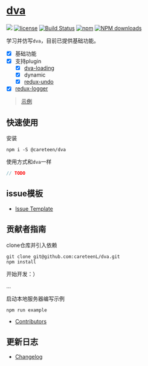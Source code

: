 # [dva](https://github.com/careteenL/dva)
[![](https://img.shields.io/badge/Powered%20by-dva-brightgreen.svg)](https://github.com/careteenL/dva)
[![license](https://img.shields.io/badge/license-MIT-blue.svg)](https://github.com/careteenL/dva/blob/master/LICENSE)
[![Build Status](https://travis-ci.org/careteenL/dva.svg?branch=master)](https://travis-ci.org/careteenL/dva)
[![npm](https://img.shields.io/badge/npm-0.1.0-orange.svg)](https://www.npmjs.com/package/@careteen/dva)
[![NPM downloads](http://img.shields.io/npm/dm/@careteen/dva.svg?style=flat-square)](http://www.npmtrends.com/@careteen/dva)

<!-- [English Document](./README.en_US.md) -->

学习并仿写`dva`，目前已提供基础功能。

- [x] 基础功能
- [x] 支持plugin
  - [x] [dva-loading](./plugins/dva-loading)
  - [x] dynamic
  - [x] [redux-undo](./plugins/redux-undo)
- [x] [redux-logger](./middlewares/redux-logger)

> [示例](./examples)

## 快速使用

安装
```shell
npm i -S @careteen/dva
```

使用方式和`dva`一样

```js
// TODO
```


## issue模板

- [Issue Template](./ISSUETEMPLATE.md)

## 贡献者指南

clone仓库并引入依赖
```shell
git clone git@github.com:careteenL/dva.git
npm install
```
开始开发：）

...

启动本地服务器编写示例
```shell
npm run example
```
- [Contributors](https://github.com/careteenL/dva/graphs/contributors)

## 更新日志

- [Changelog](./CHANGELOG.md)
